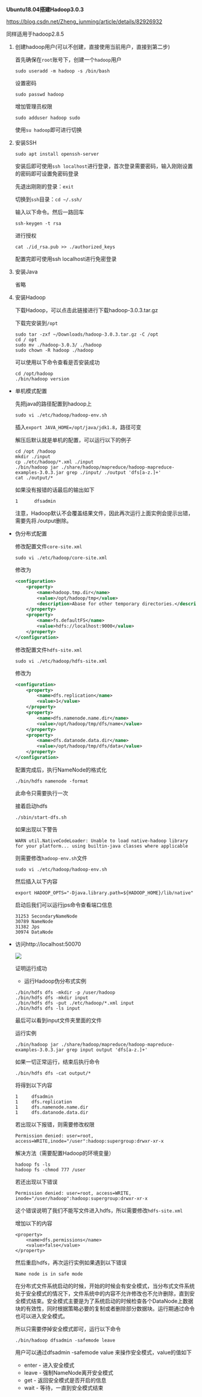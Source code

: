**Ubuntu18.04搭建Hadoop3.0.3**

https://blog.csdn.net/Zheng_junming/article/details/82926932

同样适用于hadoop2.8.5



1. 创建hadoop用户(可以不创建，直接使用当前用户，直接到第二步) 

   首先确保在`root`账号下，创建一个`hadoop`用户 

   ``` shell
   sudo useradd -m hadoop -s /bin/bash
   ```

   设置密码

   ```shell
   sudo passwd hadoop
   ```

   增加管理员权限

   ```shell
   sudo adduser hadoop sudo
   ```

   使用`su hadoop`即可进行切换

 

2. 安装SSH

   ``` shell
   sudo apt install openssh-server
   ```

   安装后即可使用`ssh localhost`进行登录，首次登录需要密码，输入刚刚设置的密码即可设置免密码登录

   先退出刚刚的登录：`exit`

   切换到`ssh`目录：`cd ~/.ssh/`

   输入以下命令。然后一路回车

   ```shell
   ssh-keygen -t rsa
   ```

   进行授权

   ``` shell
   cat ./id_rsa.pub >> ./authorized_keys
   ```

   配置完即可使用ssh localhost进行免密登录

 

3. 安装Java

   省略



4. 安装Hadoop

   下载Hadoop，可以点击此链接进行下载hadoop-3.0.3.tar.gz

   下载完安装到`/opt`

   ``` shell
   sudo tar -zxf ~/Downloads/hadoop-3.0.3.tar.gz -C /opt
   cd / opt
   sudo mv ./hadoop-3.0.3/ ./hadoop  
   sudo chown -R hadoop ./hadoop
   ```

   可以使用以下命令查看是否安装成功

   ``` shell
   cd /opt/hadoop
   ./bin/hadoop version
   ```


* 单机模式配置

  先把java的路径配置到hadoop上

  ``` shell
  sudo vi ./etc/hadoop/hadoop-env.sh
  ```

  插入`export JAVA_HOME=/opt/java/jdk1.8`，路径可变

  解压后默认就是单机的配置，可以运行以下的例子

  ``` shel
  cd /opt /hadoop
  mkdir ./input
  cp ./etc/hadoop/*.xml ./input
  ./bin/hadoop jar ./share/hadoop/mapreduce/hadoop-mapreduce-examples-3.0.3.jar grep ./input/ ./output 'dfs[a-z.]+'
  cat ./output/*
  ```

  如果没有报错的话最后的输出如下

  ``` shell
  1      dfsadmin
  ```

  注意，Hadoop默认不会覆盖结果文件，因此再次运行上面实例会提示出错，需要先将./output删除。

 

* 伪分布式配置

  修改配置文件`core-site.xml`

  ``` shell
  sudo vi ./etc/hadoop/core-site.xml
  ```

  修改为

  ``` xml
  <configuration>
      <property>
          <name>hadoop.tmp.dir</name>
          <value>/opt/hadoop/tmp</value>
          <description>Abase for other temporary directories.</description>
      </property>
      <property>
          <name>fs.defaultFS</name>
          <value>hdfs://localhost:9000</value>
      </property>
  </configuration>        
  ```

  修改配置文件`hdfs-site.xml`

  ``` she
  sudo vi ./etc/hadoop/hdfs-site.xml
  ```

  修改为

  ``` xml
  <configuration>
      <property>
          <name>dfs.replication</name>
          <value>1</value>
      </property>
      <property>
          <name>dfs.namenode.name.dir</name>
          <value>/opt/hadoop/tmp/dfs/name</value>
      </property>
      <property>
          <name>dfs.datanode.data.dir</name>
          <value>/opt/hadoop/tmp/dfs/data</value>
      </property>
  </configuration>  
  ```

  配置完成后，执行NameNode的格式化

  ``` shell
  ./bin/hdfs namenode -format
  ```

  此命令只需要执行一次

   接着启动hdfs

  ``` shell
  ./sbin/start-dfs.sh
  ```

  如果出现以下警告

  ``` shell
  WARN util.NativeCodeLoader: Unable to load native-hadoop library for your platform... using builtin-java classes where applicable
  ```

   则需要修改`hadoop-env.sh`文件

  ``` shell
  sudo vi ./etc/hadoop/hadoop-env.sh
  ```

  然后插入以下内容

  ``` shell
  export HADOOP_OPTS="-Djava.library.path=${HADOOP_HOME}/lib/native"
  ```

  启动后我们可以运行jps命令查看端口信息

  ``` shell
  31253 SecondaryNameNode
  30789 NameNode
  31382 Jps
  30974 DataNode
  ```

* 访问http://localhost:50070

  <img src="./imgs/localhost50070Web_Interface.png">

  证明运行成功



  * 运行Hadoop伪分布式实例

  ``` shell
  ./bin/hdfs dfs -mkdir -p /user/hadoop
  ./bin/hdfs dfs -mkdir input
  ./bin/hdfs dfs -put ./etc/hadoop/*.xml input
  ./bin/hdfs dfs -ls input
  ```

  最后可以看到input文件夹里面的文件

   

  运行实例

  ``` shell
  ./bin/hadoop jar ./share/hadoop/mapreduce/hadoop-mapreduce-examples-3.0.3.jar grep input output 'dfs[a-z.]+'
  ```

  如果一切正常运行，结束后执行命令

  ``` shell
  ./bin/hdfs dfs -cat output/*
  ```

  将得到以下内容

  ``` shell
  1     dfsadmin
  1     dfs.replication
  1     dfs.namenode.name.dir
  1     dfs.datanode.data.dir
  ```

  若出现以下报错，则需要修改权限

  ``` shell
  Permission denied: user=root, access=WRITE,inode="/user":hadoop:supergroup:drwxr-xr-x
  ```

  解决方法（需要配置Hadoop的环境变量）

  ``` shell
  hadoop fs -ls
  hadoop fs -chmod 777 /user
  ```

  若还出现以下错误

  ``` shell
  Permission denied: user=root, access=WRITE, inode="/user/hadoop":hadoop:supergroup:drwxr-xr-x
  ```

  这个错误说明了我们不能写文件进入hdfs，所以需要修改`hdfs-site.xml`

  增加以下的内容

  ``` shell
  <property>
      <name>dfs.permissions</name>
      <value>false</value>
  </property>
  ```

  然后重启hdfs，再次运行实例如果遇到以下错误

  ``` shell
  Name node is in safe mode
  ```

  在分布式文件系统启动的时候，开始的时候会有安全模式，当分布式文件系统处于安全模式的情况下，文件系统中的内容不允许修改也不允许删除，直到安全模式结束。安全模式主要是为了系统启动的时候检查各个DataNode上数据块的有效性，同时根据策略必要的复制或者删除部分数据块。运行期通过命令也可以进入安全模式。

  所以只需要停掉安全模式即可，运行以下命令

  ``` shell
  ./bin/hadoop dfsadmin -safemode leave
  ```

  用户可以通过dfsadmin -safemode value 来操作安全模式，value的值如下

  * enter - 进入安全模式
  * leave - 强制NameNode离开安全模式
  * get - 返回安全模式是否开启的信息
  * wait - 等待，一直到安全模式结束